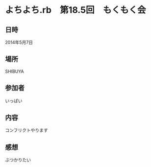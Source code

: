# よちよち.rb　第18.5回　もくもく会

## 日時

2014年5月7日

## 場所

SHIBUYA

## 参加者

いっぱい

## 内容

コンフリクトやります

## 感想

ぶつかりたい


